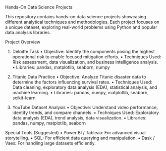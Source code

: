 Hands-On Data Science Projects


This repository contains hands-on data science projects showcasing different analytical techniques and methodologies. Each project focuses on a unique dataset, exploring real-world problems using Python and popular data analysis libraries.


Project Overview


1. Deloitte Task
•	Objective: Identify the components posing the highest operational risk to enable focused mitigation efforts.
•	Techniques Used: Risk assessment, data visualization, and business intelligence analysis.
•	Libraries: pandas, matplotlib, seaborn, numpy


2. Titanic Data Practice
•	Objective: Analyze Titanic disaster data to determine the factors influencing survival rates.
•	Techniques Used: Data cleaning, exploratory data analysis (EDA), statistical analysis, and machine learning.
•	Libraries: pandas, numpy, matplotlib, seaborn, scikit-learn


3. YouTube Dataset Analysis
•	Objective: Understand video performance, identify trends, and compare channels.
•	Techniques Used: Exploratory data analysis (EDA), trend analysis, data visualization.
•	Libraries: pandas, numpy, matplotlib, seaborn


Special Tools (Suggested)
•	Power BI / Tableau: For advanced visual storytelling.
•	SQL: For efficient data querying and manipulation.
•	Dask / Vaex: For handling large datasets efficiently.



